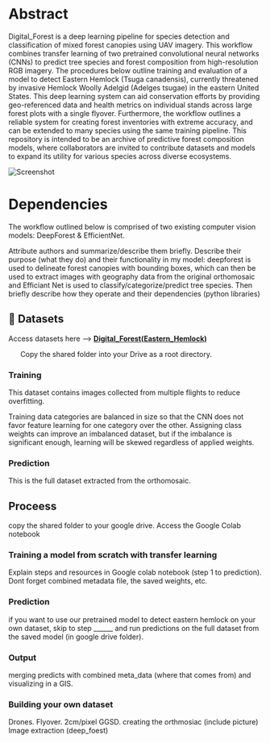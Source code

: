 # Abstract

Digital_Forest is a deep learning pipeline for species detection and classification of mixed forest canopies using UAV imagery. This workflow combines transfer learning of two pretrained convolutional neural networks (CNNs) to predict tree species and forest composition from high-resolution RGB imagery. The procedures below outline training and evaluation of a model to detect Eastern Hemlock (Tsuga canadensis), currently threatened by invasive Hemlock Woolly Adelgid (Adelges tsugae) in the eastern United States. This deep learning system can aid conservation efforts by providing geo-referenced data and health metrics on individual stands across large forest plots with a single flyover. Furthermore, the workflow outlines a reliable system for creating forest inventories with extreme accuracy, and can be extended to many species using the same training pipeline. This repository is intended to be an archive of predictive forest composition models, where collaborators are invited to contribute datasets and models to expand its utility for various species across diverse ecosystems.


![Screenshot](images/Screenshot%202025-06-05%20095418.png)

# Dependencies
The workflow outlined below is comprised of two existing computer vision models: DeepForest & EfficientNet.

Attribute authors and summarize/describe them briefly. Describe their purpose (what they do) and their functionality in my model: deepforest is used to delineate forest canopies with bounding boxes, which can then be used to extract images with geography data from the original orthomosaic and Efficiant Net is used to classify/categorize/predict tree species.  Then briefly describe how they operate and their dependencies (python libraries)


## 📁 Datasets

Access datasets here --> [**Digital_Forest(Eastern_Hemlock)**](https://drive.google.com/drive/folders/1v7P8ayvgNeTtqQJLFxYiCn26fgUE1_lM)

&nbsp; &nbsp; &nbsp; Copy the shared folder into your Drive as a root directory. 

### Training
This dataset contains images collected from multiple flights to reduce overfitting.

Training data categories are balanced in size so that the CNN does not favor feature learning for one category over the other. Assigning class weights can improve an imbalanced dataset, but if the imbalance is significant enough, learning will be skewed regardless of applied weights. 
   
### Prediction 
This is the full dataset extracted from the orthomosaic. 

## Proceess

copy the shared folder to your google drive. Access the Google Colab notebook


### Training a model from scratch with transfer learning
Explain steps and resources in Google colab notebook (step 1 to prediction). Dont forget combined metadata file, the
saved weights, etc.


### Prediction
if you want to use our pretrained model to detect eastern hemlock on your own dataset, skip to step ______ and run predictions on the full dataset from the saved model (in google drive folder). 
### Output
merging predicts with combined meta_data (where that comes from) and visualizing in a GIS. 
### Building your own dataset
Drones. Flyover. 2cm/pixel GGSD. creating the orthmosiac (include picture) Image extraction (deep_foest)
